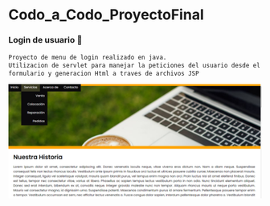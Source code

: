# Codo_a_Codo_ProyectoFinal
### Login de usuario  📲
```
Proyecto de menu de login realizado en java.
Utilizacion de servlet para manejar la peticiones del usuario desde el formulario y generacion Html a traves de archivos JSP
```
![](/ImgCAC.PNG)

